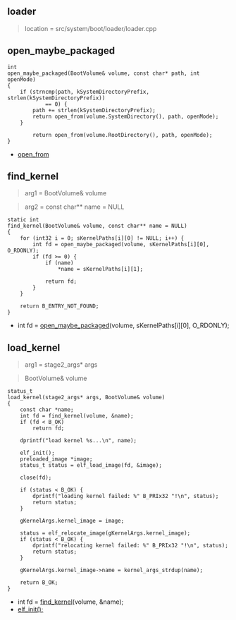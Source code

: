 
## loader
> location = src/system/boot/loader/loader.cpp


## open_maybe_packaged

```
int
open_maybe_packaged(BootVolume& volume, const char* path, int openMode)
{
	if (strncmp(path, kSystemDirectoryPrefix, strlen(kSystemDirectoryPrefix))
			== 0) {
		path += strlen(kSystemDirectoryPrefix);
		return open_from(volume.SystemDirectory(), path, openMode);
	}

        return open_from(volume.RootDirectory(), path, openMode);
}
```

* [open_from](/boot/loader/vfs.md#open_from)


## find_kernel

> arg1 = BootVolume& volume

> arg2 = const char** name = NULL

```
static int
find_kernel(BootVolume& volume, const char** name = NULL)
{
	for (int32 i = 0; sKernelPaths[i][0] != NULL; i++) {
		int fd = open_maybe_packaged(volume, sKernelPaths[i][0], O_RDONLY);
		if (fd >= 0) {
			if (name)
				*name = sKernelPaths[i][1];

			return fd;
		}
	}

	return B_ENTRY_NOT_FOUND;
}
```

* int fd = [open_maybe_packaged](#open_maybe_packaged)(volume, sKernelPaths[i][0], O_RDONLY);


## load_kernel

> arg1 = stage2_args* args

> BootVolume& volume

```
status_t
load_kernel(stage2_args* args, BootVolume& volume)
{
	const char *name;
	int fd = find_kernel(volume, &name);
	if (fd < B_OK)
		return fd;

	dprintf("load kernel %s...\n", name);

	elf_init();
	preloaded_image *image;
	status_t status = elf_load_image(fd, &image);

	close(fd);

	if (status < B_OK) {
		dprintf("loading kernel failed: %" B_PRIx32 "!\n", status);
		return status;
	}

	gKernelArgs.kernel_image = image;

	status = elf_relocate_image(gKernelArgs.kernel_image);
	if (status < B_OK) {
		dprintf("relocating kernel failed: %" B_PRIx32 "!\n", status);
		return status;
	}

	gKernelArgs.kernel_image->name = kernel_args_strdup(name);

	return B_OK;
}

```

* int fd = [find_kernel](#find_kernel)(volume, &name);
* [elf_init();](/boot/loader/elf.md#elf_init)
